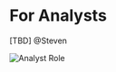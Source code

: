 # For Analysts

\[TBD\] @Steven

![Analyst Role](https://maanaimages.blob.core.windows.net/maana-q-documentation/a2.png)

